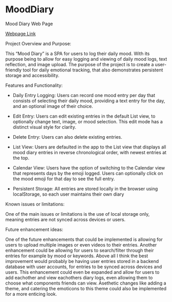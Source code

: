 # MoodDiary
Mood Diary Web Page

[Webpage Link](https://emi-mii.github.io/MoodDiary/)

Project Overview and Purpose:

This “Mood Diary” is a SPA for users to log their daily mood. With its purpose being to allow for easy logging and viewing of daily mood logs, text reflection, and image upload. The purpose of the project is to create a user-friendly tool for daily emotional tracking, that also demonstrates persistent storage and accessibility.


Features and Functionality:

- Daily Entry Logging: Users can record one mood entry per day that consists of selecting their daily mood, providing a text entry for the day, and an optional image of their choice.

- Edit Entry: Users can edit existing entries in the default List view, to optionally change text, image, or mood selection. This edit mode has a distinct visual style for clarity.

- Delete Entry: Users can also delete existing entries.

- List View: Users are defaulted in the app to the List view that displays all mood diary entries in reverse chronological order, with newest entries at the top.

- Calendar View: Users have the option of switching to the Calendar view that represents days by the emoji logged. Users can optionally click on the mood emoji for that day to see the full entry.

- Persistent Storage: All entries are stored locally in the browser using localStorage, so each user maintains their own diary


Known issues or limitations:

One of the main issues or limitations is the use of local storage only, meaning entries are not synced across devices or users.


Future enhancement ideas:

One of the future enhancements that could be implemented is allowing for users to upload multiple images or even videos to their entries. Another enhancement could be allowing for users to search/filter through their entries for example by mood or keywords. Above all I think the best improvement would probably be having user entries stored in a backend database with user accounts, for entries to be synced across devices and users. This enhancement could even be expanded and allow for users to add eachother and view eachothers diary logs, even allowing them to choose what components friends can view. Asethetic changes like adding a theme, and catering the emoticons to this theme could also be implemented for a more enticing look.
